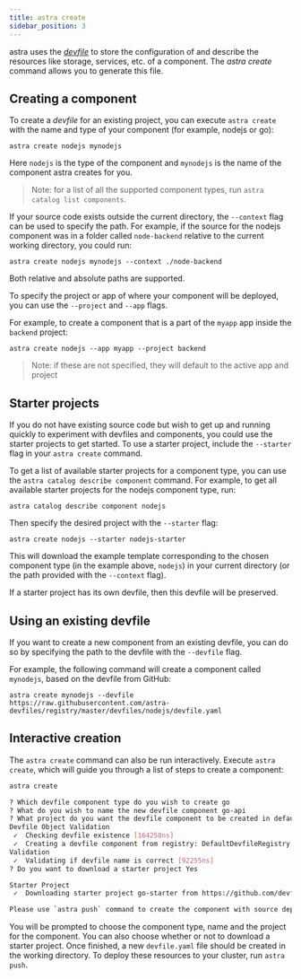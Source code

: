 ```yaml
---
title: astra create
sidebar_position: 3
---
```


astra uses the [_devfile_](https://devfile.io) to store the configuration of and describe the resources like storage, services, etc. of a component. The _astra create_ command allows you to generate this file.

## Creating a component

To create a _devfile_ for an existing project, you can execute `astra create` with the name and type of your component (for example, nodejs or go):

```
astra create nodejs mynodejs
```

Here `nodejs` is the type of the component and `mynodejs` is the name of the component astra creates for you.

> Note: for a list of all the supported component types, run `astra catalog list components`.

If your source code exists outside the current directory, the `--context` flag can be used to specify the path. For example, if the source for the nodejs component was in a folder called `node-backend` relative to the current working directory, you could run:

```
astra create nodejs mynodejs --context ./node-backend
```

Both relative and absolute paths are supported.

To specify the project or app of where your component will be deployed, you can use the `--project` and `--app` flags.

For example, to create a component that is a part of the `myapp` app inside the `backend` project:

```
astra create nodejs --app myapp --project backend
```

> Note: if these are not specified, they will default to the active app and project

## Starter projects

If you do not have existing source code but wish to get up and running quickly to experiment with devfiles and components, you could use the starter projects to get started. To use a starter project, include the `--starter` flag in your `astra create` command.

To get a list of available starter projects for a component type, you can use the `astra catalog describe component` command. For example, to get all available starter projects for the nodejs component type, run: 

```
astra catalog describe component nodejs
```

Then specify the desired project with the `--starter` flag: 

```
astra create nodejs --starter nodejs-starter
```

This will download the example template corresponding to the chosen component type (in the example above, `nodejs`) in your current directory (or the path provided with the `--context` flag).

If a starter project has its own devfile, then this devfile will be preserved.

## Using an existing devfile

If you want to create a new component from an existing devfile, you can do so by specifying the path to the devfile with the `--devfile` flag.

For example, the following command will create a component called `mynodejs`, based on the devfile from GitHub:

```
astra create mynodejs --devfile https://raw.githubusercontent.com/astra-devfiles/registry/master/devfiles/nodejs/devfile.yaml
```

## Interactive creation

The `astra create` command can also be run interactively. Execute `astra create`, which will guide you through a list of steps to create a component:

```sh
astra create

? Which devfile component type do you wish to create go
? What do you wish to name the new devfile component go-api
? What project do you want the devfile component to be created in default
Devfile Object Validation
 ✓  Checking devfile existence [164258ns]
 ✓  Creating a devfile component from registry: DefaultDevfileRegistry [246051ns]
Validation
 ✓  Validating if devfile name is correct [92255ns]
? Do you want to download a starter project Yes

Starter Project
 ✓  Downloading starter project go-starter from https://github.com/devfile-samples/devfile-stack-go.git [429ms]

Please use `astra push` command to create the component with source deployed
```

You will be prompted to choose the component type, name and the project for the component. You can also choose whether or not to download a starter project. Once finished, a new `devfile.yaml` file should be created in the working directory.
To deploy these resources to your cluster, run `astra push`.
